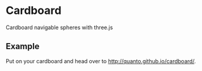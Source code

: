 # Cardboard
Cardboard navigable spheres with three.js

## Example
Put on your cardboard and head over to http://quanto.github.io/cardboard/.
